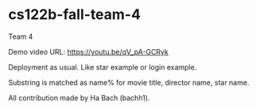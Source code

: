 # cs122b-fall-team-4

Team 4

Demo video URL: https://youtu.be/qV_pA-GCRyk

Deployment as usual. Like star example or login example.

Substring is matched as name% for movie title, director name, star name.

All contribution made by Ha Bach (bachh1).
